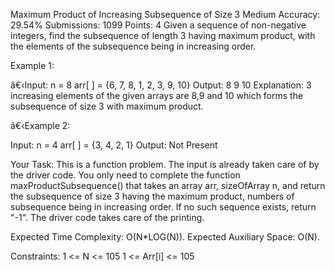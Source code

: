 Maximum Product of Increasing Subsequence of Size 3 
Medium Accuracy: 29.54% Submissions: 1099 Points: 4
Given a sequence of non-negative integers, find the subsequence of length 3 having maximum product, with the elements of the subsequence being in increasing order.

 

Example 1:

â€‹Input:
n = 8
arr[ ] = {6, 7, 8, 1, 2, 3, 9, 10}
Output:
8 9 10
Explanation: 3 increasing elements of 
the given arrays are 8,9 and 10 which 
forms the subsequence of size 3 with 
maximum product.

â€‹Example 2:

Input:
n = 4
arr[ ] = {3, 4, 2, 1} 
Output:
Not Present 
 

Your Task:
This is a function problem. The input is already taken care of by the driver code. You only need to complete the function maxProductSubsequence() that takes an array arr, sizeOfArray n, and return the subsequence of size 3 having the maximum product, numbers of subsequence being in increasing order. If no such sequence exists, return "-1". The driver code takes care of the printing.


Expected Time Complexity: O(N*LOG(N)).
Expected Auxiliary Space: O(N).



Constraints:
1 <= N <= 105
1 <= Arr[i] <= 105